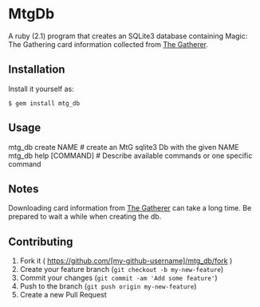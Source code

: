 # MtgDb

A ruby (2.1) program that creates an SQLite3 database containing Magic: The Gathering
card information collected from [The Gatherer](http://gatherer.wizards.com/ "The Gatherer").

## Installation

Install it yourself as:

    $ gem install mtg_db

## Usage

mtg_db create NAME     # create an MtG sqlite3 Db with the given NAME
mtg_db help [COMMAND]  # Describe available commands or one specific command

## Notes
Downloading card information from [The Gatherer](http://gatherer.wizards.com/ "The Gatherer")
can take a long time. Be prepared to wait a while when creating the db.

## Contributing

1. Fork it ( https://github.com/[my-github-username]/mtg_db/fork )
2. Create your feature branch (`git checkout -b my-new-feature`)
3. Commit your changes (`git commit -am 'Add some feature'`)
4. Push to the branch (`git push origin my-new-feature`)
5. Create a new Pull Request
